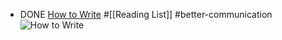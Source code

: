 - DONE [How to Write](https://x.com/Ogilvy/status/1742906244959019200) #[[Reading List]] #better-communication 
  ![How to Write](https://pbs.twimg.com/media/GDAL_gZWQAA3gw2?format=png)